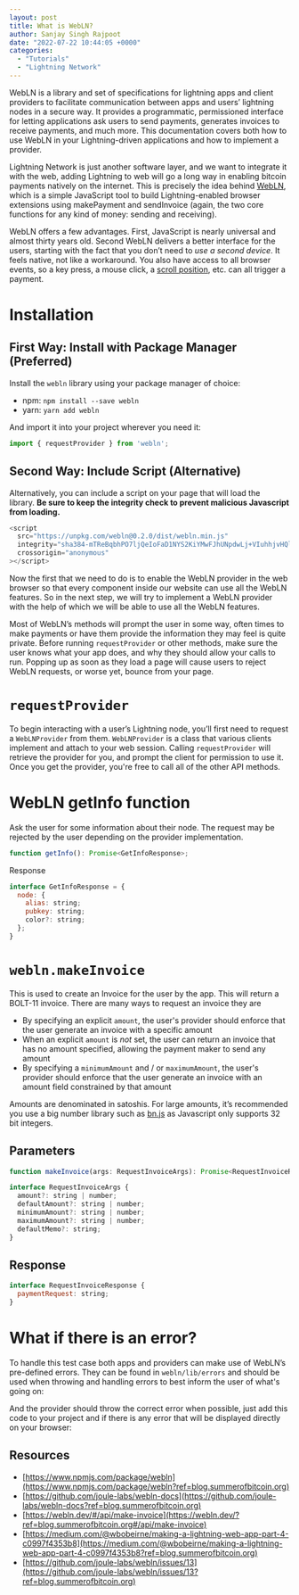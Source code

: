```yaml
---
layout: post
title: What is WebLN?
author: Sanjay Singh Rajpoot
date: "2022-07-22 10:44:05 +0000"
categories:
  - "Tutorials"
  - "Lightning Network"
---
```


WebLN is a library and set of specifications for lightning apps and client providers to facilitate communication between apps and users’ lightning nodes in a secure way. It provides a programmatic, permissioned interface for letting applications ask users to send payments, generates invoices to receive payments, and much more. This documentation covers both how to use WebLN in your Lightning-driven applications and how to implement a provider.

Lightning Network is just another software layer, and we want to integrate it with the web, adding Lightning to web will go a long way in enabling bitcoin payments natively on the internet. This is precisely the idea behind [WebLN](https://webln.dev/?ref=blog.summerofbitcoin.org#/), which is a simple JavaScript tool to build Lightning-enabled browser extensions using makePayment and sendInvoice (again, the two core functions for any kind of money: sending and receiving).

WebLN offers a few advantages. First, JavaScript is nearly universal and almost thirty years old. Second WebLN delivers a better interface for the users, starting with the fact that you don’t need to *use a second device*. It feels native, not like a workaround. You also have access to all browser events, so a key press, a mouse click, a [scroll position](https://webln.twentyuno.net/scroll?ref=blog.summerofbitcoin.org), etc. can all trigger a payment.

# **Installation**

## **First Way: Install with Package Manager (Preferred)**

Install the `webln` library using your package manager of choice:

* npm: `npm install --save webln`
* yarn: `yarn add webln`

And import it into your project wherever you need it:

```js
import { requestProvider } from 'webln';
```

## **Second Way: Include Script (Alternative)**

Alternatively, you can include a script on your page that will load the library. **Be sure to keep the integrity check to prevent malicious Javascript from loading.**

```js
<script
  src="https://unpkg.com/webln@0.2.0/dist/webln.min.js"
  integrity="sha384-mTReBqbhPO7ljQeIoFaD1NYS2KiYMwFJhUNpdwLj+VIuhhjvHQlZ1XpwzAvd93nQ"
  crossorigin="anonymous"
></script>
```

Now the first that we need to do is to enable the WebLN provider in the web browser so that every component inside our website can use all the WebLN features. So in the next step, we will try to implement a WebLN provider with the help of which we will be able to use all the WebLN features.

Most of WebLN’s methods will prompt the user in some way, often times to make payments or have them provide the information they may feel is quite private. Before running `requestProvider` or other methods, make sure the user knows what your app does, and why they should allow your calls to run. Popping up as soon as they load a page will cause users to reject WebLN requests, or worse yet, bounce from your page.

# **`requestProvider`**

To begin interacting with a user’s Lightning node, you’ll first need to request a `WebLNProvider` from them. `WebLNProvider` is a class that various clients implement and attach to your web session. Calling `requestProvider` will retrieve the provider for you, and prompt the client for permission to use it. Once you get the provider, you're free to call all of the other API methods.


# **WebLN getInfo function**

Ask the user for some information about their node. The request may be rejected by the user depending on the provider implementation.

```js
function getInfo(): Promise<GetInfoResponse>;
```

Response

```js
interface GetInfoResponse = {
  node: {
    alias: string;
    pubkey: string;
    color?: string;
  };
}
```

# **`webln.makeInvoice`**

This is used to create an Invoice for the user by the app. This will return a BOLT-11 invoice. There are many ways to request an invoice they are

* By specifying an explicit `amount`, the user's provider should enforce that the user generate an invoice with a specific amount
* When an explicit `amount` is *not* set, the user can return an invoice that has no amount specified, allowing the payment maker to send any amount
* By specifying a `minimumAmount` and / or `maximumAmount`, the user's provider should enforce that the user generate an invoice with an amount field constrained by that amount

Amounts are denominated in satoshis. For large amounts, it’s recommended you use a big number library such as [bn.js](https://www.npmjs.com/package/bn.js?ref=blog.summerofbitcoin.org) as Javascript only supports 32 bit integers.

## **Parameters**

```js
function makeInvoice(args: RequestInvoiceArgs): Promise<RequestInvoiceResponse>;

interface RequestInvoiceArgs {
  amount?: string | number;
  defaultAmount?: string | number;
  minimumAmount?: string | number;
  maximumAmount?: string | number;
  defaultMemo?: string;
}
```

## **Response**

```js
interface RequestInvoiceResponse {
  paymentRequest: string;
}
```

# **What if there is an error?**

To handle this test case both apps and providers can make use of WebLN’s pre-defined errors. They can be found in `webln/lib/errors` and should be used when throwing and handling errors to best inform the user of what's going on:

And the provider should throw the correct error when possible, just add this code to your project and if there is any error that will be displayed directly on your browser:


## **Resources**

* [https://www.npmjs.com/package/webln](https://www.npmjs.com/package/webln?ref=blog.summerofbitcoin.org)
* [https://github.com/joule-labs/webln-docs](https://github.com/joule-labs/webln-docs?ref=blog.summerofbitcoin.org)
* [https://webln.dev/#/api/make-invoice](https://webln.dev/?ref=blog.summerofbitcoin.org#/api/make-invoice)
* [https://medium.com/@wbobeirne/making-a-lightning-web-app-part-4-c0997f4353b8](https://medium.com/@wbobeirne/making-a-lightning-web-app-part-4-c0997f4353b8?ref=blog.summerofbitcoin.org)
* [https://github.com/joule-labs/webln/issues/13](https://github.com/joule-labs/webln/issues/13?ref=blog.summerofbitcoin.org)
